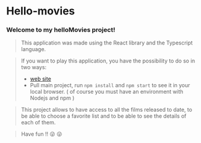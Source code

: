 # Hello-movies

### Welcome to my helloMovies project!

> This application was made using the React library and the Typescript language.

>If you want to play this application, you have the possibility to do so in two ways:
> * [web site](https://renerugaba.github.io/hello-movies/)
> * Pull main project, run `npm install` and `npm start` to see it in your local browser. ( of course you must have an environment with Nodejs and npm )

> This project allows
> to have access to all the films released to date, to be able to choose a favorite list and to be able to see the details of each of them.

> Have fun !! :stuck_out_tongue_winking_eye: :stuck_out_tongue_winking_eye:
 
